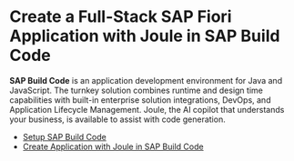 # Create a Full-Stack SAP Fiori Application with Joule in SAP Build Code


**SAP Build Code** is an application development environment for Java and JavaScript. The turnkey solution combines runtime and design time capabilities with built-in enterprise solution integrations, DevOps, and Application Lifecycle Management. Joule, the AI copilot that understands your business, is available to assist with code generation.

- [Setup SAP Build Code](./setup.md)
- [Create Application with Joule in SAP Build Code](build-code-app.md)